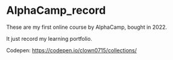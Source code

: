 # AlphaCamp_record
These are my first online course by AlphaCamp, bought in 2022. 

It just record my learning portfolio.

Codepen: https://codepen.io/clown0715/collections/
